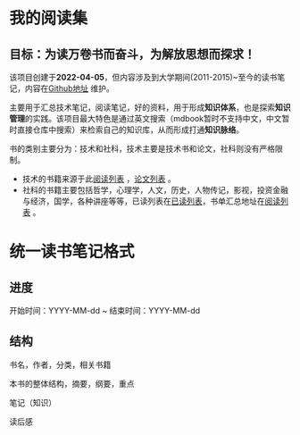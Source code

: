 # 我的阅读集

## 目标：为**读万卷书**而奋斗，为**解放思想**而探求！

该项目创建于**2022-04-05**，但内容涉及到大学期间(2011-2015)~至今的读书笔记，内容在[Github地址](https://github.com/xiaozhiliaoo/reading-note) 维护。

主要用于汇总技术笔记，阅读笔记，好的资料，用于形成**知识体系**，也是探索**知识管理**的实践。该项目最大特色是通过英文搜索（mdbook暂时不支持中文，中文暂时直接仓库中搜索）来检索自己的知识库，从而形成打通**知识脉络**。

书的类别主要分为：技术和社科，技术主要是技术书和论文，社科则没有严格限制。

* 技术的书籍来源于此[阅读列表](https://xiaozhiliaoo.github.io/reading-list/) ，[论文列表](https://xiaozhiliaoo.github.io/reading-note/paper/intro.html) 。
* 社科的书籍主要包括哲学，心理学，人文，历史，人物传记，影视，投资金融与经济，国学，各种讲座等等，已读列表在[已读列表]()，书单汇总地址在[阅读列表](https://xiaozhiliaoo.github.io/reading-note/reference/booklist.html) 。

# 统一读书笔记格式

## 进度

开始时间：YYYY-MM-dd ~ 结束时间：YYYY-MM-dd

## 结构

书名，作者，分类，相关书籍

本书的整体结构，摘要，纲要，重点

笔记（知识）

读后感
